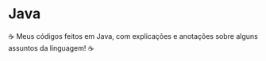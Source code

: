 # Java
☕ Meus códigos feitos em Java, com explicações e anotações sobre alguns assuntos da linguagem! ☕
